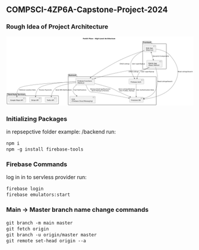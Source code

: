 ## COMPSCI-4ZP6A-Capstone-Project-2024

### Rough Idea of Project Architecture
![Project UML](docs/UML.png)


### Initializing Packages
in repsepctive folder example: /backend run:
```
npm i
npm -g install firebase-tools
```

### Firebase Commands
log in in to servless provider run:
```
firebase login
firebase emulators:start
```

### Main -> Master branch name change commands
```
git branch -m main master
git fetch origin
git branch -u origin/master master
git remote set-head origin --a
```
